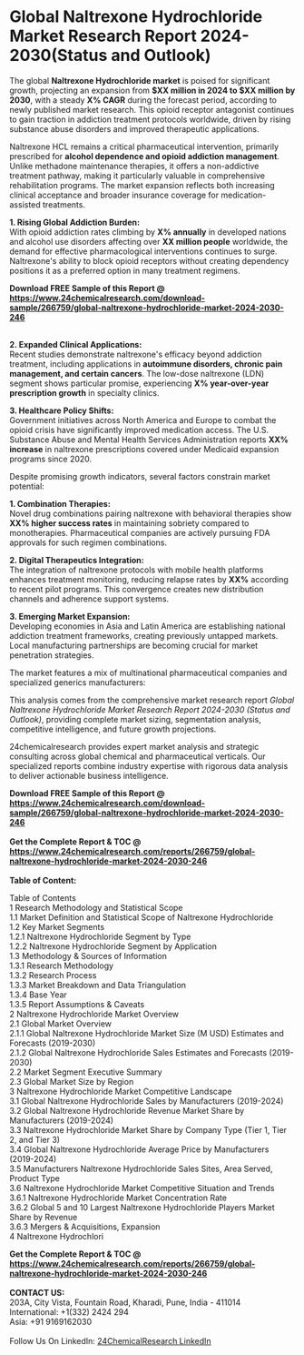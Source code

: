 <h1>Global Naltrexone Hydrochloride Market Research Report 2024-2030(Status and Outlook)</h1><p>The global <strong>Naltrexone Hydrochloride market</strong> is poised for significant growth, projecting an expansion from <strong>$XX million in 2024 to $XX million by 2030</strong>, with a steady <strong>X% CAGR</strong> during the forecast period, according to newly published market research. This opioid receptor antagonist continues to gain traction in addiction treatment protocols worldwide, driven by rising substance abuse disorders and improved therapeutic applications.</p><p>Naltrexone HCL remains a critical pharmaceutical intervention, primarily prescribed for <strong>alcohol dependence and opioid addiction management</strong>. Unlike methadone maintenance therapies, it offers a non-addictive treatment pathway, making it particularly valuable in comprehensive rehabilitation programs. The market expansion reflects both increasing clinical acceptance and broader insurance coverage for medication-assisted treatments.</p><p><strong>1. Rising Global Addiction Burden:</strong><br>
With opioid addiction rates climbing by <strong>X% annually</strong> in developed nations and alcohol use disorders affecting over <strong>XX million people</strong> worldwide, the demand for effective pharmacological interventions continues to surge. Naltrexone's ability to block opioid receptors without creating dependency positions it as a preferred option in many treatment regimens.</p><div><b>Download FREE Sample of this Report @ 
            <a href="https://www.24chemicalresearch.com/download-sample/266759/global-naltrexone-hydrochloride-market-2024-2030-246">
            https://www.24chemicalresearch.com/download-sample/266759/global-naltrexone-hydrochloride-market-2024-2030-246</a></b></div><br><p><strong>2. Expanded Clinical Applications:</strong><br>
Recent studies demonstrate naltrexone's efficacy beyond addiction treatment, including applications in <strong>autoimmune disorders, chronic pain management, and certain cancers</strong>. The low-dose naltrexone (LDN) segment shows particular promise, experiencing <strong>X% year-over-year prescription growth</strong> in specialty clinics.</p><p><strong>3. Healthcare Policy Shifts:</strong><br>
Government initiatives across North America and Europe to combat the opioid crisis have significantly improved medication access. The U.S. Substance Abuse and Mental Health Services Administration reports <strong>XX% increase</strong> in naltrexone prescriptions covered under Medicaid expansion programs since 2020.</p><p>Despite promising growth indicators, several factors constrain market potential:</p><p><strong>1. Combination Therapies:</strong><br>
Novel drug combinations pairing naltrexone with behavioral therapies show <strong>XX% higher success rates</strong> in maintaining sobriety compared to monotherapies. Pharmaceutical companies are actively pursuing FDA approvals for such regimen combinations.</p><p><strong>2. Digital Therapeutics Integration:</strong><br>
The integration of naltrexone protocols with mobile health platforms enhances treatment monitoring, reducing relapse rates by <strong>XX%</strong> according to recent pilot programs. This convergence creates new distribution channels and adherence support systems.</p><p><strong>3. Emerging Market Expansion:</strong><br>
Developing economies in Asia and Latin America are establishing national addiction treatment frameworks, creating previously untapped markets. Local manufacturing partnerships are becoming crucial for market penetration strategies.</p><p>The market features a mix of multinational pharmaceutical companies and specialized generics manufacturers:</p><p>This analysis comes from the comprehensive market research report <em>Global Naltrexone Hydrochloride Market Research Report 2024-2030 (Status and Outlook)</em>, providing complete market sizing, segmentation analysis, competitive intelligence, and future growth projections.</p><p>24chemicalresearch provides expert market analysis and strategic consulting across global chemical and pharmaceutical verticals. Our specialized reports combine industry expertise with rigorous data analysis to deliver actionable business intelligence.</p><div><b>Download FREE Sample of this Report @ 
            <a href="https://www.24chemicalresearch.com/download-sample/266759/global-naltrexone-hydrochloride-market-2024-2030-246">
            https://www.24chemicalresearch.com/download-sample/266759/global-naltrexone-hydrochloride-market-2024-2030-246</a></b></div><br><div><b>Get the Complete Report & TOC @ 
            <a href="https://www.24chemicalresearch.com/reports/266759/global-naltrexone-hydrochloride-market-2024-2030-246">
            https://www.24chemicalresearch.com/reports/266759/global-naltrexone-hydrochloride-market-2024-2030-246</a></b></div><br>
            <b>Table of Content:</b><p>Table of Contents<br />
1 Research Methodology and Statistical Scope<br />
1.1 Market Definition and Statistical Scope of Naltrexone Hydrochloride<br />
1.2 Key Market Segments<br />
1.2.1 Naltrexone Hydrochloride Segment by Type<br />
1.2.2 Naltrexone Hydrochloride Segment by Application<br />
1.3 Methodology & Sources of Information<br />
1.3.1 Research Methodology<br />
1.3.2 Research Process<br />
1.3.3 Market Breakdown and Data Triangulation<br />
1.3.4 Base Year<br />
1.3.5 Report Assumptions & Caveats<br />
2 Naltrexone Hydrochloride Market Overview<br />
2.1 Global Market Overview<br />
2.1.1 Global Naltrexone Hydrochloride Market Size (M USD) Estimates and Forecasts (2019-2030)<br />
2.1.2 Global Naltrexone Hydrochloride Sales Estimates and Forecasts (2019-2030)<br />
2.2 Market Segment Executive Summary<br />
2.3 Global Market Size by Region<br />
3 Naltrexone Hydrochloride Market Competitive Landscape<br />
3.1 Global Naltrexone Hydrochloride Sales by Manufacturers (2019-2024)<br />
3.2 Global Naltrexone Hydrochloride Revenue Market Share by Manufacturers (2019-2024)<br />
3.3 Naltrexone Hydrochloride Market Share by Company Type (Tier 1, Tier 2, and Tier 3)<br />
3.4 Global Naltrexone Hydrochloride Average Price by Manufacturers (2019-2024)<br />
3.5 Manufacturers Naltrexone Hydrochloride Sales Sites, Area Served, Product Type<br />
3.6 Naltrexone Hydrochloride Market Competitive Situation and Trends<br />
3.6.1 Naltrexone Hydrochloride Market Concentration Rate<br />
3.6.2 Global 5 and 10 Largest Naltrexone Hydrochloride Players Market Share by Revenue<br />
3.6.3 Mergers & Acquisitions, Expansion<br />
4 Naltrexone Hydrochlori</p><div><b>Get the Complete Report & TOC @ 
            <a href="https://www.24chemicalresearch.com/reports/266759/global-naltrexone-hydrochloride-market-2024-2030-246">
            https://www.24chemicalresearch.com/reports/266759/global-naltrexone-hydrochloride-market-2024-2030-246</a></b></div><br><b>CONTACT US:</b><br>
            203A, City Vista, Fountain Road, Kharadi, Pune, India - 411014<br>
            International: +1(332) 2424 294<br>
            Asia: +91 9169162030 <br><br>
            Follow Us On LinkedIn: <a href="https://www.linkedin.com/company/24chemicalresearch/">24ChemicalResearch LinkedIn</a>